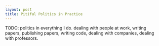 ```yaml
---
layout: post
title: Pitiful Politics in Practice
---
```


TODO: politics in everything I do. dealing with people at work, writing papers, publishing papers, writing code, dealing with companies, dealing with professors. 
